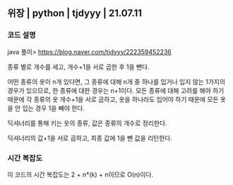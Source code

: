 ## 위장 | python | tjdyyy | 21.07.11

### 코드 설명

java 풀이> https://blog.naver.com/tjdyyy/222359452236

종류 별로 개수를 세고, 개수+1을 서로 곱한 후 1을 뺀다.

어떤 종류의 옷이 n개 있다면, 그 종류에 대해 n개 중 하나를 입거나 입지 않는 1가지의 경우가 있으므로, 한 종류에 대한 경우는 n+1이다. 
모든 종류에 대해 고려를 해야 하기 때문에 각 종류의 옷 개수+1을 서로 곱하고, 옷을 하나라도 입어야 하기 때문에 모든 옷을 안 입는 경우 1을 빼야 한다.

딕셔너리를 통해 키는 옷의 종류, 값은 종류의 개수로 정리한다.

딕셔너리의 값+1을 서로 곱하고, 최종 값에 1을 뺀 값을 리턴한다.

### 시간 복잡도

이 코드의 시간 복잡도는 2 + n*(k) + n이므로 O(n)이다.
